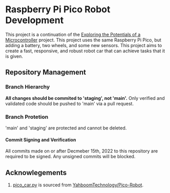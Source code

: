 # Raspberry Pi Pico Robot Development
This project is a continuation of the [Exploring the Potentials of a Microcontroller](https://shihlings.github.io/index.html#microcontroller) project. This project uses the same Raspberry Pi Pico, but adding a battery, two wheels, and some new sensors. This project aims to create a fast, responsive, and robust robot car that can achieve tasks that it is given.

## Repository Management
### Branch Hierarchy
<b>All changes should be commited to 'staging', not 'main'.</b> Only verified and validated code should be pushed to 'main' via a pull request.

### Branch Protetion
'main' and 'staging' are protected and cannot be deleted.
#### Commit Signing and Verification
All commits made on or after Decmeber 15th, 2022 to this repository are required to be signed. Any unsigned commits will be blocked.

## Acknowlegements
1. [pico_car.py](https://github.com/shihlings/rpi-pico-robot/blob/main/pico_car.py) is sourced from [YahboomTechnology/Pico-Robot](https://github.com/YahboomTechnology/Pico-Robot).
